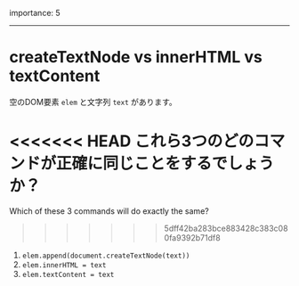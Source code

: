 importance: 5

---

# createTextNode vs innerHTML vs textContent

空のDOM要素 `elem` と文字列 `text` があります。

<<<<<<< HEAD
これら3つのどのコマンドが正確に同じことをするでしょうか？
=======
Which of these 3 commands will do exactly the same?
>>>>>>> 5dff42ba283bce883428c383c080fa9392b71df8

1. `elem.append(document.createTextNode(text))`
2. `elem.innerHTML = text`
3. `elem.textContent = text`
